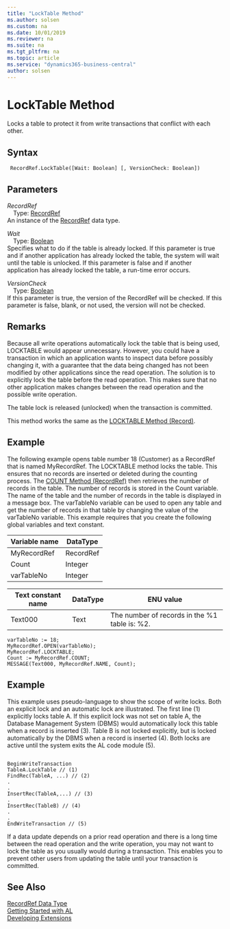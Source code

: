 ```yaml
---
title: "LockTable Method"
ms.author: solsen
ms.custom: na
ms.date: 10/01/2019
ms.reviewer: na
ms.suite: na
ms.tgt_pltfrm: na
ms.topic: article
ms.service: "dynamics365-business-central"
author: solsen
---
```

[//]: # (START>DO_NOT_EDIT)
[//]: # (IMPORTANT:Do not edit any of the content between here and the END>DO_NOT_EDIT.)
[//]: # (Any modifications should be made in the .xml files in the ModernDev repo.)
# LockTable Method
Locks a table to protect it from write transactions that conflict with each other.


## Syntax
```
 RecordRef.LockTable([Wait: Boolean] [, VersionCheck: Boolean])
```
## Parameters
*RecordRef*  
&emsp;Type: [RecordRef](recordref-data-type.md)  
An instance of the [RecordRef](recordref-data-type.md) data type.  

*Wait*  
&emsp;Type: [Boolean](../boolean/boolean-data-type.md)  
Specifies what to do if the table is already locked. If this parameter is true and if another application has already locked the table, the system will wait until the table is unlocked. If this parameter is false and if another application has already locked the table, a run-time error occurs.
          
*VersionCheck*  
&emsp;Type: [Boolean](../boolean/boolean-data-type.md)  
If this parameter is true, the version of the RecordRef will be checked. If this parameter is false, blank, or not used, the version will not be checked.  



[//]: # (IMPORTANT: END>DO_NOT_EDIT)

## Remarks  
 Because all write operations automatically lock the table that is being used, LOCKTABLE would appear unnecessary. However, you could have a transaction in which an application wants to inspect data before possibly changing it, with a guarantee that the data being changed has not been modified by other applications since the read operation. The solution is to explicitly lock the table before the read operation. This makes sure that no other application makes changes between the read operation and the possible write operation. 

 
The table lock is released (unlocked) when the transaction is committed. 
  
 This method works the same as the [LOCKTABLE Method \(Record\)](../record/record-locktable-method.md).  
  
## Example  
 The following example opens table number 18 \(Customer\) as a RecordRef that is named MyRecordRef. The LOCKTABLE method locks the table. This ensures that no records are inserted or deleted during the counting process. The [COUNT Method \(RecordRef\)](recordref-count-method.md) then retrieves the number of records in the table. The number of records is stored in the Count variable. The name of the table and the number of records in the table is displayed in a message box. The varTableNo variable can be used to open any table and get the number of records in that table by changing the value of the varTableNo variable. This example requires that you create the following global variables and text constant.  
  
|Variable name|DataType|  
|-------------------|--------------|  
|MyRecordRef|RecordRef|  
|Count|Integer|  
|varTableNo|Integer|  
  
|Text constant name|DataType|ENU value|  
|------------------------|--------------|---------------|  
|Text000|Text|The number of records in the %1 table is: %2.|  
  
```  
varTableNo := 18;  
MyRecordRef.OPEN(varTableNo);  
MyRecordRef.LOCKTABLE;  
Count := MyRecordRef.COUNT;  
MESSAGE(Text000, MyRecordRef.NAME, Count);  
```  
  
## Example  
 This example uses pseudo-language to show the scope of write locks. Both an explicit lock and an automatic lock are illustrated. The first line \(1\) explicitly locks table A. If this explicit lock was not set on table A, the Database Management System \(DBMS\) would automatically lock this table when a record is inserted \(3\). Table B is not locked explicitly, but is locked automatically by the DBMS when a record is inserted \(4\). Both locks are active until the system exits the AL code module \(5\).  
  
```  
  
BeginWriteTransaction   
TableA.LockTable // (1)  
FindRec(TableA, ...) // (2)  
.  
.  
InsertRec(TableA,...) // (3)  
.  
InsertRec(TableB) // (4)  
.  
.  
EndWriteTransaction // (5)  
```  
  
 If a data update depends on a prior read operation and there is a long time between the read operation and the write operation, you may not want to lock the table as you usually would during a transaction. This enables you to prevent other users from updating the table until your transaction is committed.  
  

## See Also
[RecordRef Data Type](recordref-data-type.md)  
[Getting Started with AL](../../devenv-get-started.md)  
[Developing Extensions](../../devenv-dev-overview.md)